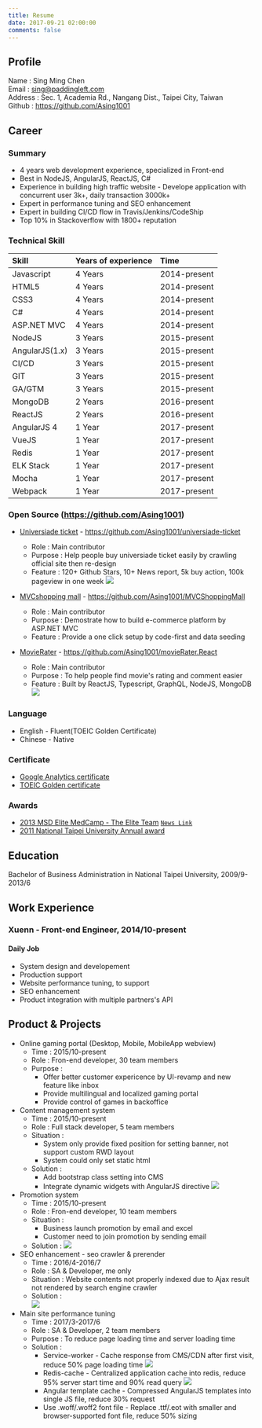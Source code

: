 ```yaml
---
title: Resume
date: 2017-09-21 02:00:00
comments: false
---
```


## Profile

Name : Sing Ming Chen  
Email : sing@paddingleft.com  
Address : Sec. 1, Academia Rd., Nangang Dist., Taipei City, Taiwan  
Github : https://github.com/Asing1001

## Career

### Summary

* 4 years web development experience, specialized in Front-end
* Best in NodeJS, AngularJS, ReactJS, C#
* Experience in building high traffic website - Develope application with concurrent user 3k+, daily transaction 3000k+
* Expert in performance tuning and SEO enhancement
* Expert in building CI/CD flow in Travis/Jenkins/CodeShip
* Top 10% in Stackoverflow with 1800+ reputation

### Technical Skill

| Skill          | Years of experience | Time         |
| :------------- | :------------------ | :----------- |
| Javascript     | 4 Years             | 2014-present |
| HTML5          | 4 Years             | 2014-present |
| CSS3           | 4 Years             | 2014-present |
| C#             | 4 Years             | 2014-present |
| ASP.NET MVC    | 4 Years             | 2014-present |
| NodeJS         | 3 Years             | 2015-present |
| AngularJS(1.x) | 3 Years             | 2015-present |
| CI/CD          | 3 Years             | 2015-present |
| GIT            | 3 Years             | 2015-present |
| GA/GTM         | 3 Years             | 2015-present |
| MongoDB        | 2 Years             | 2016-present |
| ReactJS        | 2 Years             | 2016-present |
| AngularJS 4    | 1 Year              | 2017-present |
| VueJS          | 1 Year              | 2017-present |
| Redis          | 1 Year              | 2017-present |
| ELK Stack      | 1 Year              | 2017-present |
| Mocha          | 1 Year              | 2017-present |
| Webpack        | 1 Year              | 2017-present |

### Open Source (https://github.com/Asing1001)

* [Universiade ticket](http://ticket.mvrater.com/) - https://github.com/Asing1001/universiade-ticket
  * Role : Main contributor
  * Purpose : Help people buy universiade ticket easily by crawling official site then re-design
  * Feature : 120+ Github Stars, 10+ News report, 5k buy action, 100k pageview in one week
    ![](https://github.com/Asing1001/system-diagrams/blob/master/universiade-ticket.jpg?raw=true)

* [MVCshopping mall](http://wecarestore.azurewebsites.net/) -  https://github.com/Asing1001/MVCShoppingMall
  * Role : Main contributor
  * Purpose : Demostrate how to build e-commerce platform by ASP.NET MVC
  * Feature : Provide a one click setup by code-first and data seeding

* [MovieRater](https://www.mvrater.com/) - https://github.com/Asing1001/movieRater.React
  * Role : Main contributor
  * Purpose : To help people find movie's rating and comment easier
  * Feature : Built by ReactJS, Typescript, GraphQL, NodeJS, MongoDB
    ![](https://github.com/Asing1001/system-diagrams/blob/master/mvrater.jpg?raw=true)

### Language

* English - Fluent(TOEIC Golden Certificate)
* Chinese - Native

### Certificate

* [Google Analytics certificate](https://www.google.com/partners/?hl=zh-TW#i_profile;idtf=100241582365266596912)
* [TOEIC Golden certificate](https://goo.gl/photos/gGjX7pcqvkGqMoZB8)

### Awards

* [2013 MSD Elite MedCamp - The Elite Team](https://goo.gl/photos/kSca7Xf9csrJ2bsd8) [`News Link`](http://bit.ly/1B7iH4H)
* [2011 National Taipei University Annual award](https://goo.gl/photos/QtC9zUMR6qgHiVME7)

## Education

Bachelor of Business Administration in National Taipei University, 2009/9-2013/6

## Work Experience

### Xuenn - Front-end Engineer, 2014/10-present

#### Daily Job

* System design and developement
* Production support
* Website performance tuning, to support
* SEO enhancement
* Product integration with multiple partners's API

## Product & Projects

* Online gaming portal (Desktop, Mobile, MobileApp webview)
  * Time : 2015/10-present
  * Role : Fron-end developer, 30 team members  
  * Purpose :
    * Offer better customer expericence by UI-revamp and new feature like inbox
    * Provide multilingual and localized gaming portal
    * Provide control of games in backoffice
* Content management system
  * Time : 2015/10-present
  * Role : Full stack developer, 5 team members
  * Situation :
    * System only provide fixed position for setting banner, not support custom RWD layout
    * System could only set static html
  * Solution :
    * Add bootstrap class setting into CMS
    * Integrate dynamic widgets with AngularJS directive
    ![](https://github.com/Asing1001/system-diagrams/blob/master/CMS.jpg?raw=true)
* Promotion system
  * Time : 2015/10-present
  * Role : Fron-end developer, 10 team members
  * Situation : 
    * Business launch promotion by email and excel
    * Customer need to join promotion by sending email
  * Solution : 
    ![](https://github.com/Asing1001/system-diagrams/blob/master/promotion-uml-uc.jpg?raw=true)
* SEO enhancement - seo crawler & prerender
  * Time : 2016/4-2016/7
  * Role : SA & Developer, me only
  * Situation : Website contents not properly indexed due to Ajax result not rendered by search engine crawler
  * Solution :  
    ![](https://github.com/Asing1001/system-diagrams/blob/master/seo-crawler-prerender.jpg?raw=true)
* Main site performance tuning
  * Time : 2017/3-2017/6
  * Role : SA & Developer, 2 team members
  * Purpose : To reduce page loading time and server loading time
  * Solution :
    * Service-worker - Cache response from CMS/CDN after first visit, reduce 50% page loading time
    ![](https://raw.githubusercontent.com/Asing1001/system-diagrams/master/service-worker.jpg)
    * Redis-cache - Centralized application cache into redis, reduce 95% server start time and 90% read query
    ![](https://raw.githubusercontent.com/Asing1001/system-diagrams/master/centralized-cache.jpg)
    * Angular template cache - Compressed AngularJS templates into single JS file, reduce 30% request
    * Use .woff/.woff2 font file - Replace .ttf/.eot with smaller and browser-supported font file, reduce 50% sizing
